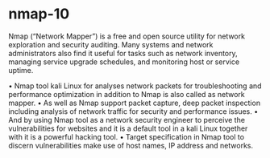 # nmap-10
Nmap (“Network Mapper”) is a free and open source utility for network exploration and security auditing. Many systems and network administrators also find it useful for tasks such as network inventory, managing service upgrade schedules, and monitoring host or service uptime.





•	Nmap tool kali Linux for analyses network packets for troubleshooting and performance optimization in addition to Nmap is also called as network mapper. 
•	As well as Nmap support packet capture, deep packet inspection including analysis of network traffic for security and performance issues. 
•	And by using Nmap tool as a network security engineer to perceive the vulnerabilities for websites and it is a default tool in a kali Linux together with it is a powerful hacking tool. 
•	Target specification in Nmap tool to discern vulnerabilities make use of host names, IP address and networks. 

